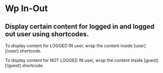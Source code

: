<h1>Wp In-Out</h1>
<h2>Display certain content for logged in and logged out user using shortcodes.</h2>

<p>To display content for LOGGED IN user, wrap the content inside [user][/user] shortcode.</p>

<p>To display content for NOT LOGGED IN user, wrap the content inside [guest][/guest] shortcode.</p>